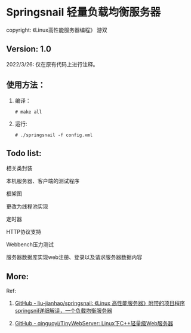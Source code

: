 # Springsnail 轻量负载均衡服务器

copyright: 《Linux高性能服务器编程》 游双

## Version: 1.0

2022/3/26: 仅在原有代码上进行注释。

## 使用方法：

1. 编译：
   
   `# make all`

2. 运行:
   
   `# ./springsnail -f config.xml`

## Todo list:

相关类封装

本机服务器、客户端的测试程序

框架图

更改为线程池实现

定时器

HTTP协议支持

Webbench压力测试

服务器数据库实现web注册、登录以及请求服务器数据内容

## More:

Ref:

1. [GitHub - liu-jianhao/springsnail: 《Linux 高性能服务器》附带的项目程序springsnil详细解读，一个负载均衡服务器](https://github.com/liu-jianhao/springsnail)

2. [GitHub - qinguoyi/TinyWebServer: Linux下C++轻量级Web服务器](https://github.com/qinguoyi/TinyWebServer)
